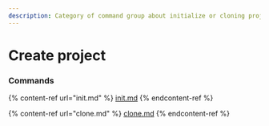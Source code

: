 ```yaml
---
description: Category of command group about initialize or cloning project
---
```


# Create project

### Commands

{% content-ref url="init.md" %}
[init.md](init.md)
{% endcontent-ref %}

{% content-ref url="clone.md" %}
[clone.md](clone.md)
{% endcontent-ref %}
